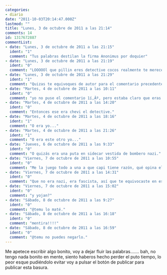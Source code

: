```yaml
---
categories:
- diario
date: "2011-10-03T20:14:47.000Z"
lastmod: ""
title: "Lunes, 3 de octubre de 2011 a las 21:14"
comments: 14
id: 1317672887
commentList:
- date: "Lunes, 3 de octubre de 2011 a las 21:15"
  ident: "1"
  comment: "Tus palabras destilan la firma Anonimus por doquier"
- date: "Lunes, 3 de octubre de 2011 a las 21:19"
  ident: "0"
  comment: "LOOOOOl que pillin eres detective cocos realmente te mereces lo de detective."
- date: "Lunes, 3 de octubre de 2011 a las 21:29"
  ident: "1"
  comment: "Quizas te equivoques de autor para el comentario precedente"
- date: "Martes, 4 de octubre de 2011 a las 10:11"
  ident: "0"
  comment: "yo no puse el comentario 1í‚Âº, pero estaba claro que eras tu xd"
- date: "Martes, 4 de octubre de 2011 a las 14:20"
  ident: "0"
  comment: "Entonces ese era chevi el detective."
- date: "Martes, 4 de octubre de 2011 a las 18:16"
  ident: "1"
  comment: "O era yo..."
- date: "Martes, 4 de octubre de 2011 a las 21:26"
  ident: "1"
  comment: "O era este otro yo..."
- date: "Jueves, 6 de octubre de 2011 a las 9:33"
  ident: "0"
  comment: "O quizás era una puta en sidecar vestida de bombero nazi."
- date: "Viernes, 7 de octubre de 2011 a las 10:55"
  ident: "0"
  comment: "Me la juego todo a una a que capi tiene razón, qué opina el autor?"
- date: "Viernes, 7 de octubre de 2011 a las 14:31"
  ident: "0"
  comment: "Que no era nazi, era fascista, así que te equivocaste en eso, por lo demás todo bien."
- date: "Viernes, 7 de octubre de 2011 a las 15:02"
  ident: "0"
  comment: "y yojan?"
- date: "Sábado, 8 de octubre de 2011 a las 9:27"
  ident: "0"
  comment: "@temu lo maté."
- date: "Sábado, 8 de octubre de 2011 a las 16:18"
  ident: "0"
  comment: "mentira!!!!"
- date: "Sábado, 8 de octubre de 2011 a las 16:59"
  ident: "0"
  comment: "@temu no puedes negarlo."
---
```


Me apetece escribir algo bonito, voy a dejar fluir las palabras....... bah, no tengo nada bonito en mente, siento haberos hecho perder el puto tiempo, lo peor esque pudiéndolo evitar voy a pulsar el botón de publicar para publicar esta basura.